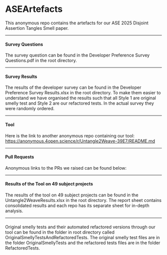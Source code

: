 # ASEArtefacts

This anonymous repo contains the artefacts for our ASE 2025 Disjoint Assertion Tangles Smell paper.

---

#### Survey Questions
The survey question can be found in the Developer Preference Survey Questions.pdf in the root directory.

------

#### Survey Results
The results of the developer survey can be found in the Developer Preference Survey Results.xlsx in the root directory. To make them easier to understand we have organised the results such that all Style 1 are original smelly test and Style 2 are our refactored tests. In the actual survey they were randomly ordered.

-----

#### Tool
Here is the link to another anonymous repo containing our tool: https://anonymous.4open.science/r/Untangle2Weave-39E7/README.md

-----

#### Pull Requests
Anonymous links to the PRs we raised can be found below:

----

#### Results of the Tool on 49 subject projects
The results of the tool on 49 subject projects can be found in the Untangle2WeaveResults.xlsx in the root directory. The report sheet contains consolidated results and each repo has its separate sheet for in-depth analysis.

---- 

#### 
Original smelly tests and their automated refactored versions through our tool can be found in the folder in root directory called OriginalSmellyTestsAndRefactoredTests. The original smelly test files are in the folder OriginalSmellyTests and the refactored tests files are in the folder RefactoredTests.  